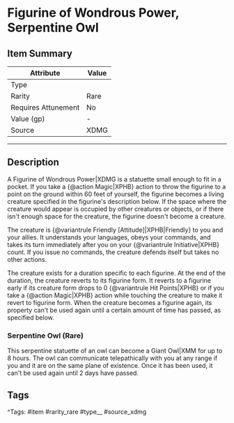 # Figurine of Wondrous Power, Serpentine Owl

## Item Summary

| Attribute            | Value                        |
|----------------------|------------------------------|
| Type                 |   |
| Rarity               | Rare             |
| Requires Attunement  | No                |
| Value (gp)           | -    |
| Source               | XDMG |

---

## Description

A Figurine of Wondrous Power|XDMG is a statuette small enough to fit in a pocket. If you take a {@action Magic|XPHB} action to throw the figurine to a point on the ground within 60 feet of yourself, the figurine becomes a living creature specified in the figurine's description below. If the space where the creature would appear is occupied by other creatures or objects, or if there isn't enough space for the creature, the figurine doesn't become a creature.

The creature is {@variantrule Friendly [Attitude]|XPHB|Friendly} to you and your allies. It understands your languages, obeys your commands, and takes its turn immediately after you on your {@variantrule Initiative|XPHB} count. If you issue no commands, the creature defends itself but takes no other actions.

The creature exists for a duration specific to each figurine. At the end of the duration, the creature reverts to its figurine form. It reverts to a figurine early if its creature form drops to 0 {@variantrule Hit Points|XPHB} or if you take a {@action Magic|XPHB} action while touching the creature to make it revert to figurine form. When the creature becomes a figurine again, its property can't be used again until a certain amount of time has passed, as specified below.

### Serpentine Owl (Rare)

This serpentine statuette of an owl can become a Giant Owl|XMM for up to 8 hours. The owl can communicate telepathically with you at any range if you and it are on the same plane of existence. Once it has been used, it can't be used again until 2 days have passed.

## Tags

^Tags: #item #rarity_rare #type__ #source_xdmg